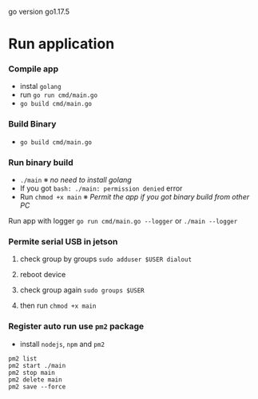 go version go1.17.5 


# Run application


### Compile app 
- instal `golang` 
- run `go run cmd/main.go` 
- `go build cmd/main.go` 

 ### Build Binary 
- `go build cmd/main.go` 

### Run binary build 
- `./main` ※ *no need to install golang* 
- If you got `bash: ./main: permission denied` error 
- Run `chmod +x main` ※ *Permit the app if you got binary build from other PC* 


Run app with logger `go run cmd/main.go --logger` or `./main --logger`

### Permite serial USB in jetson 

1. check group by groups  `sudo adduser $USER dialout`

2. reboot device

3. check group again `sudo groups $USER`

4. then run `chmod +x main` 


### Register auto run use `pm2` package

- install `nodejs`, `npm` and `pm2` 

```
pm2 list 
pm2 start ./main
pm2 stop main
pm2 delete main
pm2 save --force
```
